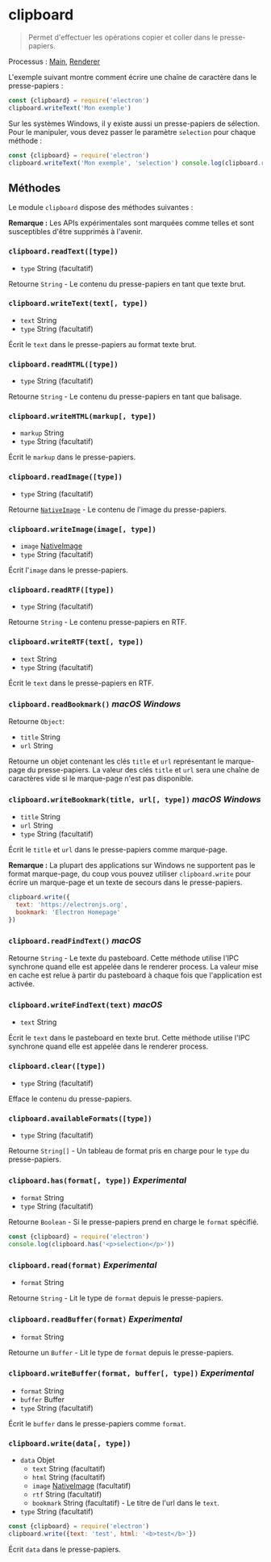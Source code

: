 # clipboard

> Permet d'effectuer les opérations copier et coller dans le presse-papiers.

Processus : [Main](../glossary.md#main-process), [Renderer](../glossary.md#renderer-process)

L'exemple suivant montre comment écrire une chaîne de caractère dans le presse-papiers :

```javascript
const {clipboard} = require('electron')
clipboard.writeText('Mon exemple')
```

Sur les systèmes Windows, il y existe aussi un presse-papiers de sélection. Pour le manipuler, vous devez passer le paramètre `selection` pour chaque méthode :

```javascript
const {clipboard} = require('electron')
clipboard.writeText('Mon exemple', 'selection') console.log(clipboard.readText('selection'))
```

## Méthodes

Le module `clipboard` dispose des méthodes suivantes :

**Remarque :** Les APIs expérimentales sont marquées comme telles et sont susceptibles d'être supprimés à l'avenir.

### `clipboard.readText([type])`

* `type` String (facultatif)

Retourne `String` - Le contenu du presse-papiers en tant que texte brut.

### `clipboard.writeText(text[, type])`

* `text` String
* `type` String (facultatif)

Écrit le `text` dans le presse-papiers au format texte brut.

### `clipboard.readHTML([type])`

* `type` String (facultatif)

Retourne `String` - Le contenu du presse-papiers en tant que balisage.

### `clipboard.writeHTML(markup[, type])`

* `markup` String
* `type` String (facultatif)

Écrit le `markup` dans le presse-papiers.

### `clipboard.readImage([type])`

* `type` String (facultatif)

Retourne [`NativeImage`](native-image.md) - Le contenu de l'image du presse-papiers.

### `clipboard.writeImage(image[, type])`

* `image` [NativeImage](native-image.md)
* `type` String (facultatif)

Écrit l'`image` dans le presse-papiers.

### `clipboard.readRTF([type])`

* `type` String (facultatif)

Retourne `String` - Le contenu presse-papiers en RTF.

### `clipboard.writeRTF(text[, type])`

* `text` String
* `type` String (facultatif)

Écrit le `text` dans le presse-papiers en RTF.

### `clipboard.readBookmark()` *macOS* *Windows*

Retourne `Object`:

* `title` String
* `url` String

Retourne un objet contenant les clés `title` et `url` représentant le marque-page du presse-papiers. La valeur des clés `title` et `url` sera une chaîne de caractères vide si le marque-page n'est pas disponible.

### `clipboard.writeBookmark(title, url[, type])` *macOS* *Windows*

* `title` String
* `url` String
* `type` String (facultatif)

Écrit le `title` et `url` dans le presse-papiers comme marque-page.

**Remarque :** La plupart des applications sur Windows ne supportent pas le format marque-page, du coup vous pouvez utiliser `clipboard.write` pour écrire un marque-page et un texte de secours dans le presse-papiers.

```js
clipboard.write({
  text: 'https://electronjs.org',
  bookmark: 'Electron Homepage'
})
```

### `clipboard.readFindText()` *macOS*

Retourne `String` - Le texte du pasteboard. Cette méthode utilise l'IPC synchrone quand elle est appelée dans le renderer process. La valeur mise en cache est relue à partir du pasteboard à chaque fois que l'application est activée.

### `clipboard.writeFindText(text)` *macOS*

* `text` String

Écrit le `text` dans le pasteboard en texte brut. Cette méthode utilise l'IPC synchrone quand elle est appelée dans le renderer process.

### `clipboard.clear([type])`

* `type` String (facultatif)

Efface le contenu du presse-papiers.

### `clipboard.availableFormats([type])`

* `type` String (facultatif)

Retourne `String[]` - Un tableau de format pris en charge pour le `type` du presse-papiers.

### `clipboard.has(format[, type])` *Experimental*

* `format` String
* `type` String (facultatif)

Retourne `Boolean` - Si le presse-papiers prend en charge le `format` spécifié.

```javascript
const {clipboard} = require('electron')
console.log(clipboard.has('<p>selection</p>'))
```

### `clipboard.read(format)` *Experimental*

* `format` String

Retourne `String` - Lit le type de `format` depuis le presse-papiers.

### `clipboard.readBuffer(format)` *Experimental*

* `format` String

Retourne un `Buffer` - Lit le type de `format` depuis le presse-papiers.

### `clipboard.writeBuffer(format, buffer[, type])` *Experimental*

* `format` String
* `buffer` Buffer
* `type` String (facultatif)

Écrit le `buffer` dans le presse-papiers comme `format`.

### `clipboard.write(data[, type])`

* `data` Objet 
  * `text` String (facultatif)
  * `html` String (facultatif)
  * `image` [NativeImage](native-image.md) (facultatif)
  * `rtf` String (facultatif)
  * `bookmark` String (facultatif) - Le titre de l'url dans le `text`.
* `type` String (facultatif)

```javascript
const {clipboard} = require('electron')
clipboard.write({text: 'test', html: '<b>test</b>'})
```

Écrit `data` dans le presse-papiers.